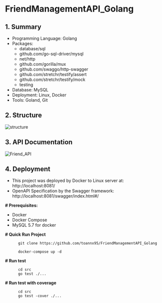# FriendManagementAPI_Golang

## 1. Summary
-	Programming Language: Golang
-	Packages: 
    + database/sql
    + github.com/go-sql-driver/mysql
    + net/http
    + github.com/gorilla/mux
    + github.com/swaggo/http-swagger
    + github.com/stretchr/testify/assert
    + github.com/stretchr/testify/mock
    + testing
-	Database: MySQL
-	Deployment: Linux, Docker
-	Tools: Goland, Git

## 2. Structure

![structure](https://user-images.githubusercontent.com/18362758/80342445-66398280-888e-11ea-8b96-ef54b1165343.PNG)

## 3. API Documentation

![Friend_API](https://user-images.githubusercontent.com/18362758/80342267-0d69ea00-888e-11ea-9dfa-048433c250d2.PNG)

## 4. Deployment
- This project was deployed by Docker to Linux server at: http://localhost:8081/
- OpenAPI Specification by the Swagger framework: http://localhost:8081/swagger/index.html#/

**# Prerequisites:**
-	Docker
-	Docker Compose
-	MySQL 5.7 for docker

**# Quick Run Project**

```
      git clone https://github.com/toannx95/FriendManagementAPI_Golang
      
      docker-compose up -d
```

**# Run test**

```
      cd src
      go test ./...
```

**# Run test with coverage**

```
      cd src
      go test -cover ./...
```

